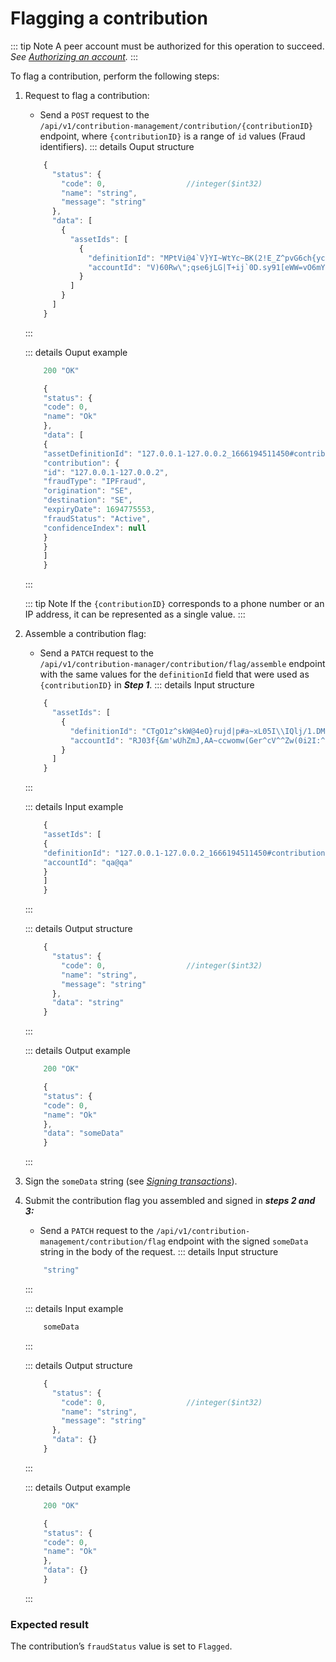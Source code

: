 # Flagging a contribution

::: tip Note
A peer account must be authorized for this operation to succeed.
*See [Authorizing an account](Authorizing_an_account.md).*
:::

To flag a contribution, perform the following steps:

1. Request to flag a contribution:
    - Send a `POST` request to the <br>
    `/api/v1/contribution-management/contribution/{contributionID}` endpoint, where `{contributionID}` is a range of `id` values (Fraud identifiers).
    ::: details Ouput structure

    ```jsx
        {
          "status": {
            "code": 0,                  //integer($int32)
            "name": "string",
            "message": "string"
          },
          "data": [
            {
              "assetIds": [
                {
                  "definitionId": "MPtVi@4`V}YI~WtYc~BK(2!E_Z^pvG6ch{ycg^usDlMu>UAhwI_:C/>B:D#$=*]3{;-,\\,%t\"vB5EK:3hGa+Y7p&mBS6xx2O>@?V_Pg\\B,{B!PC;`&N+>Z3{edxQkY!##*RDF!%/w-Z2]_:tO",
                  "accountId": "V)60Rw\";qse6jLG|T+ij`0D.sy91[eWW=vO6mYF@jI<741{%FDj(<s\"[gh_`XWz?jOu;(+kJ/('\\`b_him2G5N:@{T|db~)X@TJ6rYj>Q_?>,-9l'M\\{;Pi"
                }
              ]
            }
          ]
        }
    ```
    :::

    ::: details Ouput example

    ```jsx
        200 "OK"

        {
        "status": {
        "code": 0,
        "name": "Ok"
        },
        "data": [
        {
        "assetDefinitionId": "127.0.0.1-127.0.0.2_1666194511450#contribution",
        "contribution": {
        "id": "127.0.0.1-127.0.0.2",
        "fraudType": "IPFraud",
        "origination": "SE",
        "destination": "SE",
        "expiryDate": 1694775553,
        "fraudStatus": "Active",
        "confidenceIndex": null
        }
        }
        ]
        }
    ```
    :::


    ::: tip Note
    If the `{contributionID}` corresponds to a phone number or an IP address, it can be represented as a single value.
    :::

2. Assemble a contribution flag:
    - Send a `PATCH` request to the <br> `/api/v1/contribution-manager/contribution/flag/assemble` endpoint with the same values for the `definitionId` field that were used as `{contributionID}` in ***Step 1***.
    ::: details Input structure

    ```jsx
        {
          "assetIds": [
            {
              "definitionId": "CTgO1z^skW@4eO}rujd|p#a~xL05I\\IQlj/1.DMmRm#+CBw*t*s-krya74z@sDB",
              "accountId": "RJ03f{&m'wUhZmJ,AA~ccwomw(Ger^cV^^Zw(0i2I:^yx@#AKb$Flp/U<p1)X8kPOkQRtq4!2)VrbFM1}(=]f~=E7U_!\"kn-/hCxGaL(!bfF)1#'OSuV(D@xL'ijOE[\")a*TjU51%4"
            }
          ]
        }
    ```
    :::

    ::: details Input example

    ```jsx
        {
        "assetIds": [
        {
        "definitionId": "127.0.0.1-127.0.0.2_1666194511450#contribution",
        "accountId": "qa@qa"
        }
        ]
        }
    ```
    :::

    ::: details Output structure

    ```jsx
        {
          "status": {
            "code": 0,                  //integer($int32)
            "name": "string",
            "message": "string"
          },
          "data": "string"
        }
    ```
    :::

    ::: details Output example

    ```jsx
        200 "OK"

        {
        "status": {
        "code": 0,
        "name": "Ok"
        },
        "data": "someData"
        }
    ```
    :::

3. Sign the `someData` string (see *[Signing transactions](Signing_transactions.md)*).
4. Submit the contribution flag you assembled and signed in ***steps 2 and 3:***
    - Send a `PATCH` request to the `/api/v1/contribution-management/contribution/flag` endpoint with the signed `someData` string in the body of the request.
    ::: details Input structure

    ```jsx
        "string"
    ```
    :::

    ::: details Input example

    ```jsx
        someData
    ```
    :::

    ::: details Output structure

    ```jsx
        {
          "status": {
            "code": 0,                  //integer($int32)
            "name": "string",
            "message": "string"
          },
          "data": {}
        }
    ```
    :::

    ::: details Output example

    ```jsx
        200 "OK"

        {
        "status": {
        "code": 0,
        "name": "Ok"
        },
        "data": {}
        }
    ```
    :::


### Expected result

The contribution’s `fraudStatus` value is set to `Flagged`.
